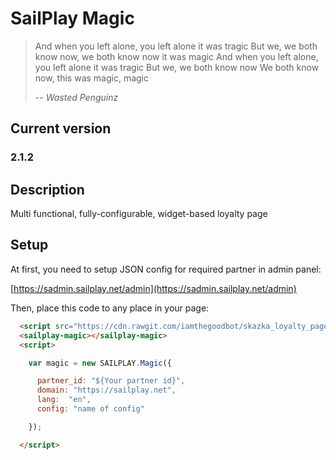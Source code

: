 # SailPlay Magic

> And when you left alone, you left alone it was tragic
> But we, we both know now, we both know now it was magic
> And when you left alone, you left alone it was tragic
> But we, we both know now
> We both know now, this was magic, magic
>
> -- <cite>Wasted Penguinz</cite>

## Current version

### 2.1.2

## Description

Multi functional, fully-configurable, widget-based loyalty page

## Setup

At first, you need to setup JSON config for required partner in admin panel: 

[https://sadmin.sailplay.net/admin](https://sadmin.sailplay.net/admin)
    
Then, place this code to any place in your page:
    
```html
  <script src="https://cdn.rawgit.com/iamthegoodbot/skazka_loyalty_page/2.1.2/dist/prod/sailplay-magic.js"></script>
  <sailplay-magic></sailplay-magic>
  <script>

    var magic = new SAILPLAY.Magic({

      partner_id: "${Your partner id}",
      domain: "https://sailplay.net",
      lang:  "en",
      config: "name of config"

    });

  </script>
```
